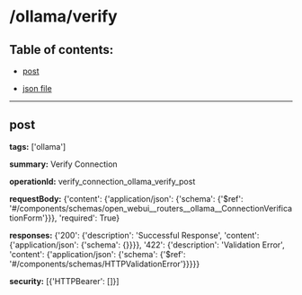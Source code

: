 # /ollama/verify

## Table of contents:
- [post](#post)

- [json file](./_ollama_verify.json)

---
<a name="post"></a>
## post

**tags:** ['ollama']

**summary:** Verify Connection

**operationId:** verify_connection_ollama_verify_post

**requestBody:** {'content': {'application/json': {'schema': {'$ref': '#/components/schemas/open_webui__routers__ollama__ConnectionVerificationForm'}}}, 'required': True}

**responses:** {'200': {'description': 'Successful Response', 'content': {'application/json': {'schema': {}}}}, '422': {'description': 'Validation Error', 'content': {'application/json': {'schema': {'$ref': '#/components/schemas/HTTPValidationError'}}}}}

**security:** [{'HTTPBearer': []}]


